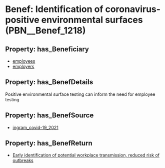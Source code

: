 # Benef: __Identification of coronavirus-positive environmental surfaces__ (PBN__Benef_1218)

## Property: has_Beneficiary

* [employees](../Stakeholder/PBN__Stakeholder_220)
* [employers](../Stakeholder/PBN__Stakeholder_180)

## Property: has_BenefDetails

Positive environmental surface testing can inform the need for employee testing

## Property: has_BenefSource

* [ingram_covid-19_2021](../Article/PBN__Article_255)

## Property: has_BenefReturn

* [Early identification of potential workplace transmission, reduced risk of outbreaks](../BenefReturn/PBN__BenefReturn_1365)

